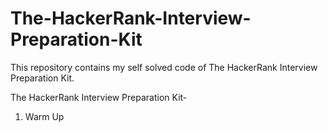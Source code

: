 # The-HackerRank-Interview-Preparation-Kit
This repository contains my self solved code of The HackerRank Interview Preparation Kit. 

The HackerRank Interview Preparation Kit-
1. Warm Up
